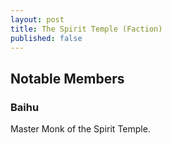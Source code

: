 ```yaml
---
layout: post
title: The Spirit Temple (Faction)
published: false
---
```


## Notable Members

### Baihu

Master Monk of the Spirit Temple.

